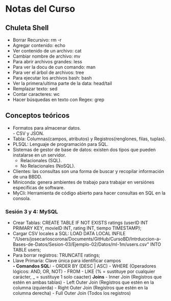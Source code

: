 # Notas del Curso  
## Chuleta Shell  
- Borrar Recursivo: rm -r  
- Agregar contenido: echo  
- Ver contenido de un archivo: cat  
- Cambiar nombre de archivo: mv  
- Para abrir archivos grandes: less  
- Para ver la docu de cun comando: man  
- Para ver el árbol de archivos: tree  
- Para ejecutar los archivos bash: bash  
- Ver la primera/ultima parte de la data: head/tail  
- Remplazar texto: sed  
- Contar caracteres: wc  
- Hacer búsquedas en texto con Regex: grep 

## Conceptos teóricos
- Formatos para almacenar datos.  
        - CSV y JSON.  
- Tabla: Columnas(campos, atributos) y Registros(renglones, filas, tuplas).  
- PLSQL: Lenguaje de programación para SQL.  
- Sistemas de gestor de base de datos: existen dos tipos que pueden instalarse en un servidor.  
  - Relacionales (SQL).  
  - No Relacionales (NoSQL).  
- Clientes: las consultas son una forma de buscar y recopilar  información de una BBDD.  
- Miniconda: genera ambientes de trabajo para trabajar en versiónes especificas de software.  
- MyCli: Herramienta de código abierto para hacer consultas en SQL en la consola.  

### Sesión 3 y 4: MySQL
- Crear Tablas: CREATE TABLE IF NOT EXISTS ratings (userID INT PRIMARY KEY, movieID INT, rating INT, tiempo TIMESTAMP);
- Cargar CSV locales a SQL: LOAD DATA LOCAL INFILE "/Users/josecarloscorona/Documents/GitHub/CursoBD/Intrduccion-a-Bases-de-Datos/Sesion-03/Ejemplo-02/Datos/ml-1m/users.csv" INTO TABLE users;
- Para borrar registros: TRUNCATE ratings;
- Llave Primaria: Clave única para identificar campos  
        **- Comandos SQL:**
        - ORDER BY (DESC | ASC)
        - WHERE (Operadores lógicos: AND, OR, NOT)
        - FROM
        - LIKE (% = sustituye por cualquier carácter, _ = sustituye 1 solo caacter)
        **Joins**
        - Inner Join (Registros que estén en ambas tablas)
        - Left Outer Join (Regístros que estén en la columna izquierda)
        - Right Outer Join (Regístros que estén en la columna derecha)
        - Full Outer Join (Todos los registros)


